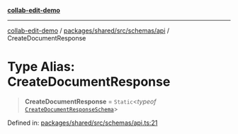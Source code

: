 [**collab-edit-demo**](../../../../../../README.md)

***

[collab-edit-demo](../../../../../../README.md) / [packages/shared/src/schemas/api](../README.md) / CreateDocumentResponse

# Type Alias: CreateDocumentResponse

> **CreateDocumentResponse** = `Static`\<*typeof* [`CreateDocumentResponseSchema`](../variables/CreateDocumentResponseSchema.md)\>

Defined in: [packages/shared/src/schemas/api.ts:21](https://github.com/austyle-io/pub-sub-demo/blob/facd25f09850fc4e78e94ce267c52e173d869933/packages/shared/src/schemas/api.ts#L21)
